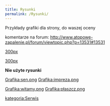 ```yaml
---
title: Rysunki
permalink: /Rysunki/
---
```


Przykłady grafiki dla strony, do waszej oceny

komentarze na forum: <http://www.atopowe-zapalenie.pl/forum/viewtopic.php?p=13531#13531>

[300px](/Grafika:Ludki1.png "wikilink")

[300px](/Grafika:Ludki2.png "wikilink")

**Nie użyte rysunki**

[Grafika:sen.png](/Grafika:sen.png "wikilink") [Grafika:impreza.png](/Grafika:impreza.png "wikilink")

[Grafika:witamy.png](/Grafika:witamy.png "wikilink") [Grafika:płaszcz.png](/Grafika:płaszcz.png "wikilink")

[kategoria:Serwis](/kategoria:Serwis "wikilink")